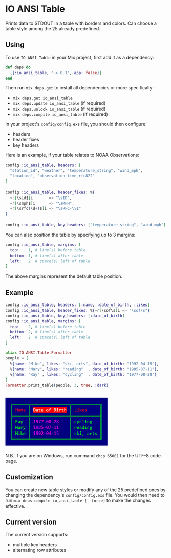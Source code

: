 
# IO ANSI Table

Prints data to STDOUT in a table with borders and colors.
Can choose a table style among the 25 already predefined.

## Using

To use `IO ANSI Table` in your Mix project, first add it as a dependency:

```elixir
def deps do
  [{:io_ansi_table, "~> 0.1", app: false}]
end
```

Then run `mix deps.get` to install all dependencies or more specifically:
  - `mix deps.get io_ansi_table`
  - `mix deps.update io_ansi_table` (if required)
  - `mix deps.unlock io_ansi_table` (if required)
  - `mix deps.compile io_ansi_table` (if required)

In your project's `config/config.exs` file, you should then configure:
  - headers
  - header fixes
  - key headers

Here is an example, if your table relates to NOAA Observations:

```elixir
config :io_ansi_table, headers: [
  "station_id", "weather", "temperature_string", "wind_mph",
  "location", "observation_time_rfc822"
]

config :io_ansi_table, header_fixes: %{
  ~r[\sid$]i       => "\sID",
  ~r[\smph$]i      => "\sMPH",
  ~r[\srfc(\d+)$]i => "\sRFC-\\1"
}

config :io_ansi_table, key_headers: ["temperature_string", "wind_mph"]
```

You can also position the table by specifying up to 3 margins:

```elixir
config :io_ansi_table, margins: [
  top:    1, # line(s) before table
  bottom: 1, # line(s) after table
  left:   2  # space(s) left of table
]
```

The above margins represent the default table position.

## Example

```elixir
config :io_ansi_table, headers: [:name, :date_of_birth, :likes]
config :io_ansi_table, header_fixes: %{~r[\sof\s]i => "\sof\s"}
config :io_ansi_table, key_headers: [:date_of_birth]
config :io_ansi_table, margins: [
  top:    2, # line(s) before table
  bottom: 2, # line(s) after table
  left:   2  # space(s) left of table
]
```

```elixir
alias IO.ANSI.Table.Formatter
people = [
  %{name: "Mike", likes: "ski, arts", date_of_birth: "1992-04-15"},
  %{name: "Mary", likes: "reading"  , date_of_birth: "1985-07-11"},
  %{name: "Ray" , likes: "cycling"  , date_of_birth: "1977-08-28"}
]
Formatter.print_table(people, 3, true, :dark)
```
## ![print_table_people](images/print_table_people.png)

N.B. If you are on Windows, run command `chcp 65001` for the UTF-8 code page.

## Customization

You can create new table styles or modify any of the 25 predefined ones
by changing the dependency's `config/config.exs` file. You would then need to
run `mix deps.compile io_ansi_table [--force]` to make the changes effective.

## Current version

The current version supports:

  - multiple key headers
  - alternating row attributes
